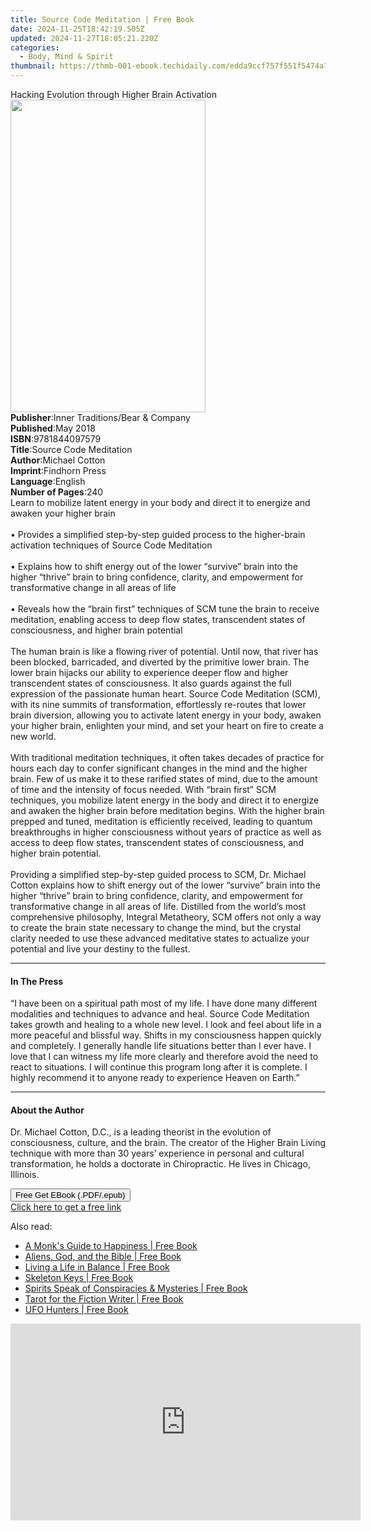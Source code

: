 ```yaml
---
title: Source Code Meditation | Free Book
date: 2024-11-25T18:42:19.505Z
updated: 2024-11-27T18:05:21.220Z
categories:
  - Body, Mind & Spirit
thumbnail: https://thmb-001-ebook.techidaily.com/edda9ccf757f551f5474a79db7cc3d503e506d64ecae6beddbc22882840082fb.jpg
---
```

<main id="book-container">
  <div class="flex flex-col">
    <div class="book-brief flex-1 py-6 px-4 sm:p-6 md:py-10 md:px-8">
      <!-- brief-->
      <div class="book-brief-main">
        Hacking Evolution through Higher Brain Activation
      </div>
    </div>
    <div
      class="book-meta-info flex-1 grid gap-4 col-start-1 col-end-3 row-start-1 sm:mb-6 sm:grid-cols-4 lg:gap-6 lg:col-start-2 lg:row-end-6 lg:row-span-6 lg:mb-0"
    >
      <div
        class="book-meta-info-left place-content-center mt-4 p-4 text-sm leading-6 col-start-2 col-span-2 dark:text-slate-400"
      >
        <img
          class="w-full h-500 object-cover rounded-lg sm:h-255 sm:col-span-2 lg:col-span-full"
          src="https://img-001-ebook.techidaily.com/960a9ec9baf5bcb19c43118571d50bc6fa25b65cdc675c9737baa91757d3d4cf.jpg"
          alt=""
          width="312"
          height="500"
        />
      </div>
      <div
        class="book-meta-info-right mt-2 col-start-1 row-start-2 col-span-3 self-center"
      >
        <!-- meta data  -->
        <div class="flex flex-col px-4 md:px-8">
          <div class="flex-1">
            <strong>Publisher</strong>:<span class="px-2"
              >Inner Traditions/Bear &amp; Company</span
            >
          </div>
          <div class="flex-1">
            <strong>Published</strong>:<span class="px-2">May 2018</span>
          </div>
          <div class="flex-1">
            <strong>ISBN</strong>:<span class="px-2">9781844097579</span>
          </div>
          <div class="flex-1">
            <strong>Title</strong>:<span class="px-2"
              >Source Code Meditation</span
            >
          </div>
          <div class="flex-1">
            <strong>Author</strong>:<span class="px-2">Michael Cotton</span>
          </div>
          <div class="flex-1">
            <strong>Imprint</strong>:<span class="px-2">Findhorn Press</span>
          </div>
          <div class="flex-1">
            <strong>Language</strong>:<span class="px-2">English</span>
          </div>
          <div class="flex-1">
            <strong>Number of Pages</strong>:<span class="px-2">240</span>
          </div>
        </div>
      </div>
    </div>
    <div class="book-description flex-1 py-6 px-4 sm:p-6 md:py-10 md:px-8">
      <div class="book-description-main">
        <div accordion-content="" id="description">
          Learn to mobilize latent energy in your body and direct it to energize
          and awaken your higher brain <br /><br />• Provides a simplified
          step-by-step guided process to the higher-brain activation techniques
          of Source Code Meditation <br /><br />• Explains how to shift energy
          out of the lower “survive” brain into the higher “thrive” brain to
          bring confidence, clarity, and empowerment for transformative change
          in all areas of life <br /><br />• Reveals how the “brain first”
          techniques of SCM tune the brain to receive meditation, enabling
          access to deep flow states, transcendent states of consciousness, and
          higher brain potential <br /><br />The human brain is like a flowing
          river of potential. Until now, that river has been blocked,
          barricaded, and diverted by the primitive lower brain. The lower brain
          hijacks our ability to experience deeper flow and higher transcendent
          states of consciousness. It also guards against the full expression of
          the passionate human heart. Source Code Meditation (SCM), with its
          nine summits of transformation, effortlessly re-routes that lower
          brain diversion, allowing you to activate latent energy in your body,
          awaken your higher brain, enlighten your mind, and set your heart on
          fire to create a new world. <br /><br />With traditional meditation
          techniques, it often takes decades of practice for hours each day to
          confer significant changes in the mind and the higher brain. Few of us
          make it to these rarified states of mind, due to the amount of time
          and the intensity of focus needed. With “brain first” SCM techniques,
          you mobilize latent energy in the body and direct it to energize and
          awaken the higher brain before meditation begins. With the higher
          brain prepped and tuned, meditation is efficiently received, leading
          to quantum breakthroughs in higher consciousness without years of
          practice as well as access to deep flow states, transcendent states of
          consciousness, and higher brain potential. <br /><br />Providing a
          simplified step-by-step guided process to SCM, Dr. Michael Cotton
          explains how to shift energy out of the lower “survive” brain into the
          higher “thrive” brain to bring confidence, clarity, and empowerment
          for transformative change in all areas of life. Distilled from the
          world’s most comprehensive philosophy, Integral Metatheory, SCM offers
          not only a way to create the brain state necessary to change the mind,
          but the crystal clarity needed to use these advanced meditative states
          to actualize your potential and live your destiny to the fullest.
        </div>
        <div class="accordion-fader"></div>
      </div>
    </div>
    <div class="book-excerpts flex-1 py-6 px-4 sm:p-6 md:py-10 md:px-8">
      <!-- excerpts-->
      <div class="book-excerpts-main">
        <hr />
        <h4 class="placeholder placeholder-heading">
          <span>In The Press</span>
        </h4>
        <p>
          “I have been on a spiritual path most of my life. I have done many
          different modalities and techniques to advance and heal. Source Code
          Meditation takes growth and healing to a whole new level. I look and
          feel about life in a more peaceful and blissful way. Shifts in my
          consciousness happen quickly and completely. I generally handle life
          situations better than I ever have. I love that I can witness my life
          more clearly and therefore avoid the need to react to situations. I
          will continue this program long after it is complete. I highly
          recommend it to anyone ready to experience Heaven on Earth.”
        </p>
      </div>
    </div>
    <div class="book-about-author flex-1 py-6 px-4 sm:p-6 md:py-10 md:px-8">
      <!-- about author-->
      <div class="book-main-author-main">
        <hr />
        <h4 class="placeholder placeholder-heading">
          <span>About the Author</span>
        </h4>
        <p>
          Dr. Michael Cotton, D.C., is a leading theorist in the evolution of
          consciousness, culture, and the brain. The creator of the Higher Brain
          Living technique with more than 30 years’ experience in personal and
          cultural transformation, he holds a doctorate in Chiropractic. He
          lives in Chicago, Illinois.
        </p>
      </div>
    </div>
    <div class="book-free-get flex-1 py-6 px-4 sm:p-6 md:py-10 md:px-8">
      <button
        id="btn-free-get"
        class="bg-blue-500 hover:bg-blue-700 text-white font-bold py-2 px-4 rounded"
      >
        Free Get EBook (.PDF/.epub)
      </button>
      <div id="countdown-display" class="px-2 text-lg mt-2"></div>
      <a
        id="free-link"
        class="hidden bg-blue-500 hover:bg-blue-700 text-white font-bold py-2 px-4 rounded"
        href="https://www.ebooks.com/en-us/book/95937557/source-code-meditation/michael-cotton/"
        target="_blank"
        >Click here to get a free link</a
      >
    </div>
    <script>
      let countdownTime = 0;
      let countdownInterval = null;
      document
        .getElementById('btn-free-get')
        .addEventListener('click', startCountdown);
      function startCountdown() {
        countdownTime = new Date().getTime() + 60000 * 3;
        countdownInterval = setInterval(updateCountdown, 1000);
        document.getElementById('btn-free-get').disabled = true;
        document
          .getElementById('btn-free-get')
          .classList.add('bg-gray-500', 'cursor-not-allowed');
      }
      function updateCountdown() {
        let currentTime = new Date().getTime();
        let timeLeft = countdownTime - currentTime;
        let secondsLeft = Math.floor(timeLeft / 1000);
        document.getElementById('countdown-display').innerHTML =
          `Remaining time: ${secondsLeft} seconds.`;
        if (secondsLeft <= 0) {
          clearInterval(countdownInterval);
          document.getElementById('btn-free-get').classList.add('hidden');
          document.getElementById('free-link').classList.remove('hidden');
          document.getElementById('countdown-display').innerHTML = '';
        }
      }
    </script>
  </div>
</main>

<ins class="adsbygoogle"
      style="display:block"
      data-ad-client="ca-pub-7571918770474297"
      data-ad-slot="8358498916"
      data-ad-format="auto"
      data-full-width-responsive="true"></ins>
    

<span class="atpl-alsoreadstyle">Also read:</span>
<div><ul>
<li><a href="https://novels-ebooks.techidaily.com/211393920-9781250266835-a-monks-guide-to-happiness/"><u>A Monk's Guide to Happiness | Free Book</u></a></li>
<li><a href="https://novels-ebooks.techidaily.com/211394062-9781507300480-aliens-god-and-the-bible/"><u>Aliens, God, and the Bible | Free Book</u></a></li>
<li><a href="https://novels-ebooks.techidaily.com/211394058-9781507301418-living-a-life-in-balance/"><u>Living a Life in Balance | Free Book</u></a></li>
<li><a href="https://novels-ebooks.techidaily.com/211393909-9781507300534-skeleton-keys/"><u>Skeleton Keys | Free Book</u></a></li>
<li><a href="https://novels-ebooks.techidaily.com/211394112-9781507300527-spirits-speak-of-conspiracies-mysteries/"><u>Spirits Speak of Conspiracies & Mysteries | Free Book</u></a></li>
<li><a href="https://novels-ebooks.techidaily.com/211394037-9781507301111-tarot-for-the-fiction-writer/"><u>Tarot for the Fiction Writer | Free Book</u></a></li>
<li><a href="https://novels-ebooks.techidaily.com/211393922-9781429987998-ufo-hunters/"><u>UFO Hunters | Free Book</u></a></li>
</ul></div>

<!-- affiliate ads begin -->
<iframe width="560" height="315" src="https://www.youtube.com/embed/w7c5EHp-GDw?si=UTw7lZR0wTmRjp8W&autoplay=1" title="YouTube video player" frameborder="0" allow="accelerometer; autoplay; clipboard-write; encrypted-media; gyroscope; picture-in-picture; web-share" referrerpolicy="strict-origin-when-cross-origin" allowfullscreen></iframe>
<!-- affiliate ads end -->

